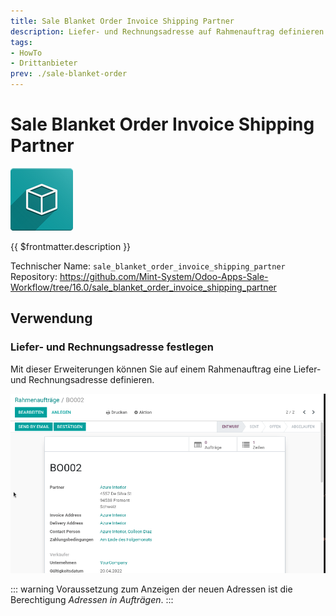 ```yaml
---
title: Sale Blanket Order Invoice Shipping Partner
description: Liefer- und Rechnungsadresse auf Rahmenauftrag definieren.
tags:
- HowTo
- Drittanbieter
prev: ./sale-blanket-order
---
```

# Sale Blanket Order Invoice Shipping Partner
![icon_oms_box](attachments/icon_oms_box.png)

{{ $frontmatter.description }}

Technischer Name: `sale_blanket_order_invoice_shipping_partner`\
Repository: <https://github.com/Mint-System/Odoo-Apps-Sale-Workflow/tree/16.0/sale_blanket_order_invoice_shipping_partner>

## Verwendung

### Liefer- und Rechnungsadresse festlegen

Mit dieser Erweiterungen können Sie auf einem Rahmenauftrag eine Liefer- und Rechnungsadresse definieren.

![Sale Blanket Order Invoice Shipping Partner](attachments/Sale%20Blanket%20Order%20Invoice%20Shipping%20Partner.gif)

::: warning
Voraussetzung zum Anzeigen der neuen Adressen ist die Berechtigung *Adressen in Aufträgen*.
:::